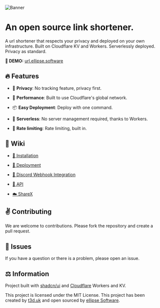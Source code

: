 ![Banner](https://content.ellipse.software/url.png?a=b)

# An open source link shortener.

A url shortener that respects your privacy and deployed on your own infrastructure. Built on Cloudflare KV and Workers. Serverlessly deployed. Privacy as
standard.

**🚧 DEMO:** [url.ellipse.software](https://url.ellipse.software)

## 🔥 Features

- 👮 **Privacy**: No tracking feature, privacy first.

- 🚀 **Performance**: Built to use Cloudflare's global network.

- 📦 **Easy Deployment**: Deploy with one command.

- 📡 **Serverless**: No server management required, thanks to Workers.

- 🧪 **Rate limiting**: Rate limiting, built in.

## 📜 Wiki

- [🧪 Installation](https://github.com/ellipse-software/url-shortener/wiki/%F0%9F%A7%AA-Installation)

- [🚀 Deployment](https://github.com/ellipse-software/url-shortener/wiki/%F0%9F%9A%80-Deployment)

- [🤖 Discord Webhook Integration](https://github.com/ellipse-software/url-shortener/wiki/%F0%9F%A4%96-Discord-Webhook-Integration)

- [🔗 API](https://github.com/ellipse-software/url-shortener/wiki/%F0%9F%94%97-API)

- [☁️ ShareX](https://github.com/ellipse-software/url-shortener/wiki/%E2%98%81%EF%B8%8F-ShareX)

## ✌️ Contributing

We are welcome to contributions. Please fork the repository and create a pull request.

## 🚨 Issues

If you have a question or there is a problem, please open an issue.

## ⚖️ Information

Project built with [shadcn/ui](https://ui.shadcn.com) and [Cloudflare](https://cloudflare.com) Workers and KV.

This project is licensed under the MIT License. This project has been created by [t3d.uk](https://ted.ac) and open sourced by [ellipse Software](https://ellipse.software).
